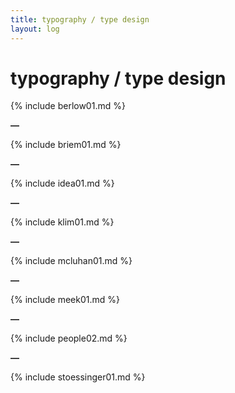 ```yaml
---
title: typography / type design
layout: log
---
```


# <span id="title">typography / type design</span>

{% include berlow01.md %}

**—**

{% include briem01.md %}

**—**

{% include idea01.md %}

**—**

{% include klim01.md %}

**—**

{% include mcluhan01.md %}

**—**

{% include meek01.md %}

**—**

{% include people02.md %}

**—**

{% include stoessinger01.md %}
